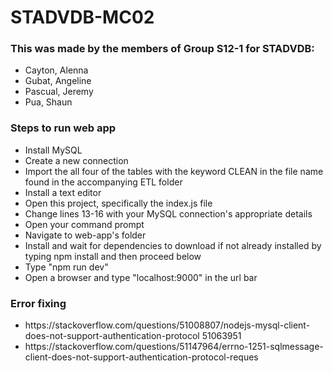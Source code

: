 # STADVDB-MC02
### This was made by the members of Group S12-1 for STADVDB:
<ul>
<li>Cayton, Alenna</li>
<li>Gubat, Angeline</li>
<li>Pascual, Jeremy</li>
<li>Pua, Shaun</li>
</ul>

### Steps to run web app
<ul>
<li>Install MySQL
<li>Create a new connection
<li>Import the all four of the tables with the keyword CLEAN in the file name found in the accompanying ETL folder
<li>Install a text editor
<li>Open this project, specifically the index.js file
<li>Change lines 13-16 with your MySQL connection's appropriate details
<li>Open your command prompt
<li>Navigate to web-app's folder
<li>Install and wait for dependencies to download if not already installed by typing npm install and then proceed below
<li>Type "npm run dev"
<li>Open a browser and type "localhost:9000" in the url bar
</ul>

### Error fixing
<ul>
<li>https://stackoverflow.com/questions/51008807/nodejs-mysql-client-does-not-support-authentication-protocol 51063951</li>
<li>https://stackoverflow.com/questions/51147964/errno-1251-sqlmessage-client-does-not-support-authentication-protocol-reques</li>
</ul>